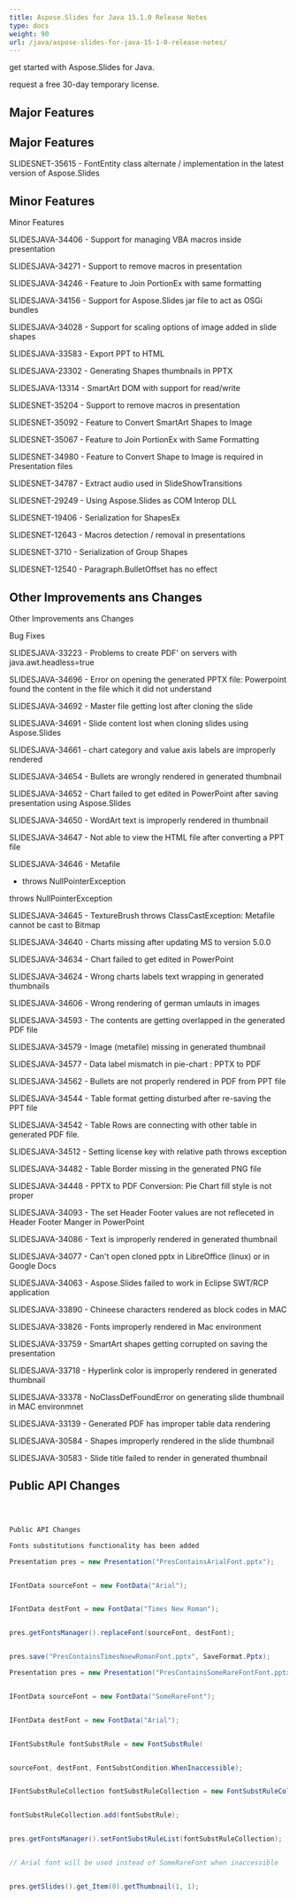 ```yaml
---
title: Aspose.Slides for Java 15.1.0 Release Notes
type: docs
weight: 90
url: /java/aspose-slides-for-java-15-1-0-release-notes/
---
```


get started with Aspose.Slides for Java.

request a free 30-day temporary license.
## **Major Features**
## **Major Features**
SLIDESNET-35615 - FontEntity class alternate / implementation in the latest version of Aspose.Slides
## **Minor Features**
Minor Features

SLIDESJAVA-34406 - Support for managing VBA macros inside presentation

SLIDESJAVA-34271 - Support to remove macros in presentation

SLIDESJAVA-34246 - Feature to Join PortionEx with same formatting

SLIDESJAVA-34156 - Support for Aspose.Slides jar file to act as OSGi bundles

SLIDESJAVA-34028 - Support for scaling options of image added in slide shapes

SLIDESJAVA-33583 - Export PPT to HTML

SLIDESJAVA-23302 - Generating Shapes thumbnails in PPTX

SLIDESJAVA-13314 - SmartArt DOM with support for read/write

SLIDESNET-35204 - Support to remove macros in presentation

SLIDESNET-35092 - Feature to Convert SmartArt Shapes to Image

SLIDESNET-35067 - Feature to Join PortionEx with Same Formatting

SLIDESNET-34980 - Feature to Convert Shape to Image is required in Presentation files

SLIDESNET-34787 - Extract audio used in SlideShowTransitions

SLIDESNET-29249 - Using Aspose.Slides as COM Interop DLL

SLIDESNET-19406 - Serialization for ShapesEx

SLIDESNET-12643 - Macros detection / removal in presentations

SLIDESNET-3710 - Serialization of Group Shapes

SLIDESNET-12540 - Paragraph.BulletOffset has no effect
## **Other Improvements ans Changes**
Other Improvements ans Changes

Bug Fixes

SLIDESJAVA-33223 - Problems to create PDF' on servers with java.awt.headless=true

SLIDESJAVA-34696 - Error on opening the generated PPTX file: Powerpoint found the content in the file which it did not understand

SLIDESJAVA-34692 - Master file getting lost after cloning the slide

SLIDESJAVA-34691 - Slide content lost when cloning slides using Aspose.Slides

SLIDESJAVA-34661 - chart category and value axis labels are improperly rendered

SLIDESJAVA-34654 - Bullets are wrongly rendered in generated thumbnail

SLIDESJAVA-34652 - Chart failed to get edited in PowerPoint after saving presentation using Aspose.Slides

SLIDESJAVA-34650 - WordArt text is improperly rendered in thumbnail

SLIDESJAVA-34647 - Not able to view the HTML file after converting a PPT file

SLIDESJAVA-34646 - Metafile

- throws NullPointerException

throws NullPointerException

SLIDESJAVA-34645 - TextureBrush throws ClassCastException: Metafile cannot be cast to Bitmap

SLIDESJAVA-34640 - Charts missing after updating MS to version 5.0.0

SLIDESJAVA-34634 - Chart failed to get edited in PowerPoint

SLIDESJAVA-34624 - Wrong charts labels text wrapping in generated thumbnails

SLIDESJAVA-34606 - Wrong rendering of german umlauts in images

SLIDESJAVA-34593 - The contents are getting overlapped in the generated PDF file

SLIDESJAVA-34579 - Image (metafile) missing in generated thumbnail

SLIDESJAVA-34577 - Data label mismatch in pie-chart : PPTX to PDF

SLIDESJAVA-34562 - Bullets are not properly rendered in PDF from PPT file

SLIDESJAVA-34544 - Table format getting disturbed after re-saving the PPT file

SLIDESJAVA-34542 - Table Rows are connecting with other table in generated PDF file.

SLIDESJAVA-34512 - Setting license key with relative path throws exception

SLIDESJAVA-34482 - Table Border missing in the generated PNG file

SLIDESJAVA-34448 - PPTX to PDF Conversion: Pie Chart fill style is not proper

SLIDESJAVA-34093 - The set Header Footer values are not refleceted in Header Footer Manger in PowerPoint

SLIDESJAVA-34086 - Text is improperly rendered in generated thumbnail

SLIDESJAVA-34077 - Can't open cloned pptx in LibreOffice (linux) or in Google Docs

SLIDESJAVA-34063 - Aspose.Slides failed to work in Eclipse SWT/RCP application

SLIDESJAVA-33890 - Chineese characters rendered as block codes in MAC

SLIDESJAVA-33826 - Fonts improperly rendered in Mac environment

SLIDESJAVA-33759 - SmartArt shapes getting corrupted on saving the presentation

SLIDESJAVA-33718 - Hyperlink color is improperly rendered in generated thumbnail

SLIDESJAVA-33378 - NoClassDefFoundError on generating slide thumbnail in MAC environmnet

SLIDESJAVA-33139 - Generated PDF has improper table data rendering

SLIDESJAVA-30584 - Shapes improperly rendered in the slide thumbnail

SLIDESJAVA-30583 - Slide title failed to render in generated thumbnail
## **Public API Changes**
``` java



Public API Changes

Fonts substitutions functionality has been added

Presentation pres = new Presentation("PresContainsArialFont.pptx");


IFontData sourceFont = new FontData("Arial");


IFontData destFont = new FontData("Times New Roman");


pres.getFontsManager().replaceFont(sourceFont, destFont);


pres.save("PresContainsTimesNoewRomanFont.pptx", SaveFormat.Pptx);

Presentation pres = new Presentation("PresContainsSomeRareFontFont.pptx");


IFontData sourceFont = new FontData("SomeRareFont");


IFontData destFont = new FontData("Arial");


IFontSubstRule fontSubstRule = new FontSubstRule(


sourceFont, destFont, FontSubstCondition.WhenInaccessible);


IFontSubstRuleCollection fontSubstRuleCollection = new FontSubstRuleCollection();


fontSubstRuleCollection.add(fontSubstRule);


pres.getFontsManager().setFontSubstRuleList(fontSubstRuleCollection);


// Arial font will be used instead of SomeRareFont when inaccessible


pres.getSlides().get_Item(0).getThumbnail(1, 1);

```
